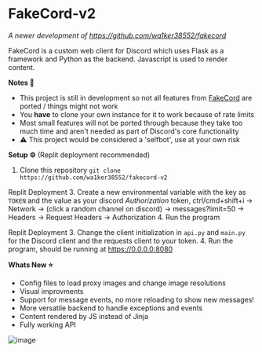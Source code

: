 # FakeCord-v2
*A newer development of https://github.com/wa1ker38552/fakecord*

FakeCord is a custom web client for Discord which uses Flask as a framework and Python as the backend. Javascript is used to render content.

**Notes 📝**
- This project is still in development so not all features from [FakeCord](https://github.com/wa1ker38552/fakecord) are ported / things might not work
- You **have** to clone your own instance for it to work because of rate limits
- Most small features will not be ported through because they take too much time and aren't needed as part of Discord's core functionality
- ⚠️ This project would be considered a 'selfbot', use at your own risk

**Setup ⚙️** (Replit deployment recommended)

1. Clone this repository `git clone https://github.com/wa1ker38552/fakecord-v2`

Replit Deployment
3. Create a new environmental variable with the key as `TOKEN` and the value as your discord *Authorization* token, ctrl/cmd+shift+i -> Network -> (click a random channel on discord) -> messages?limit=50 -> Headers -> Request Headers -> Authorization
4. Run the program

Replit Deployment
3. Change the client initialization in `api.py` and `main.py` for the Discord client and the requests client to your token.
4. Run the program, should be running at https://0.0.0.0:8080

**Whats New ⭐**
- Config files to load proxy images and change image resolutions
- Visual improvments
- Support for message events, no more reloading to show new messages!
- More versatile backend to handle exceptions and events
- Content rendered by JS instead of Jinja
- Fully working API

![image](https://user-images.githubusercontent.com/100868154/232855897-4cd42745-f46e-4b8e-8b09-55074cc2bd46.png)

